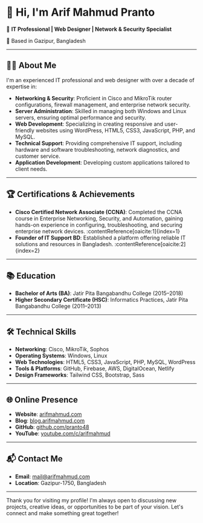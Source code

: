 # 👋 Hi, I'm Arif Mahmud Pranto

🎯 **IT Professional | Web Designer | Network & Security Specialist**

📍 Based in Gazipur, Bangladesh

---

## 🧑‍💻 About Me

I'm an experienced IT professional and web designer with over a decade of expertise in:

- **Networking & Security**: Proficient in Cisco and MikroTik router configurations, firewall management, and enterprise network security.
- **Server Administration**: Skilled in managing both Windows and Linux servers, ensuring optimal performance and security.
- **Web Development**: Specializing in creating responsive and user-friendly websites using WordPress, HTML5, CSS3, JavaScript, PHP, and MySQL.
- **Technical Support**: Providing comprehensive IT support, including hardware and software troubleshooting, network diagnostics, and customer service.
- **Application Development**: Developing custom applications tailored to client needs.

---

## 🏆 Certifications & Achievements

- **Cisco Certified Network Associate (CCNA)**: Completed the CCNA course in Enterprise Networking, Security, and Automation, gaining hands-on experience in configuring, troubleshooting, and securing enterprise network devices. :contentReference[oaicite:1]{index=1}
- **Founder of IT Support BD**: Established a platform offering reliable IT solutions and resources in Bangladesh. :contentReference[oaicite:2]{index=2}

---

## 📚 Education

- **Bachelor of Arts (BA)**: Jatir Pita Bangabandhu College (2015–2018)
- **Higher Secondary Certificate (HSC)**: Informatics Practices, Jatir Pita Bangabandhu College (2011–2013)

---

## 🛠️ Technical Skills

- **Networking**: Cisco, MikroTik, Sophos
- **Operating Systems**: Windows, Linux
- **Web Technologies**: HTML5, CSS3, JavaScript, PHP, MySQL, WordPress
- **Tools & Platforms**: GitHub, Firebase, AWS, DigitalOcean, Netlify
- **Design Frameworks**: Tailwind CSS, Bootstrap, Sass

---

## 🌐 Online Presence

- **Website**: [arifmahmud.com](https://arifmahmud.com)
- **Blog**: [blog.arifmahmud.com](https://blog.arifmahmud.com)
- **GitHub**: [github.com/pranto48](https://github.com/pranto48)
- **YouTube**: [youtube.com/c/arifmahmud](https://www.youtube.com/c/arifmahmudpranto)

---

## 📬 Contact Me

- **Email**: [mail@arifmahmud.com](mailto:mail@arifmahmud.com)
- **Location**: Gazipur-1750, Bangladesh

---

Thank you for visiting my profile! I'm always open to discussing new projects, creative ideas, or opportunities to be part of your vision. Let's connect and make something great together!

